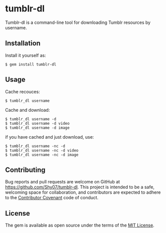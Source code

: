 # tumblr-dl

Tumblr-dl is a command-line tool for downloading Tumblr resources by username.

## Installation

Install it yourself as:

    $ gem install tumblr-dl

## Usage

Cache recouces:

    $ tumblr_dl username

Cache and download:

    $ tumblr_dl username -d
    $ tumblr_dl username -d video
    $ tumblr_dl username -d image

if you have cached and just download, use:

    $ tumblr_dl username -nc -d
    $ tumblr_dl username -nc -d video
    $ tumblr_dl username -nc -d image

## Contributing

Bug reports and pull requests are welcome on GitHub at https://github.com/Shy07/tumblr-dl. This project is intended to be a safe, welcoming space for collaboration, and contributors are expected to adhere to the [Contributor Covenant](http://contributor-covenant.org) code of conduct.


## License

The gem is available as open source under the terms of the [MIT License](http://opensource.org/licenses/MIT).
